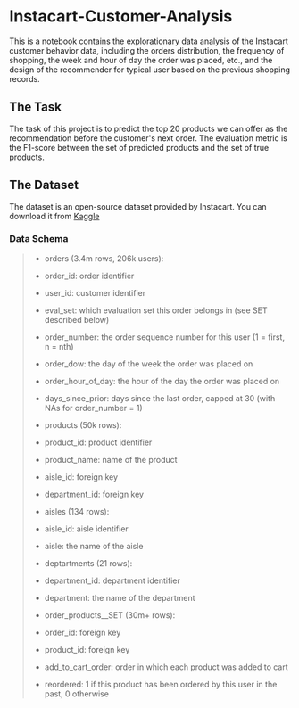 # Instacart-Customer-Analysis

This is a notebook contains the explorationary data analysis of the Instacart customer behavior data, including the orders distribution, the frequency of shopping, the week and hour of day the order was placed, etc., and the design of the recommender for typical user based on the previous shopping records.

## The Task

The task of this project is to predict the top 20 products we can offer as the recommendation before the customer's next order. The evaluation metric is the F1-score between the set of predicted products and the set of true products.

## The Dataset

The dataset is an open-source dataset provided by Instacart. You can download it from [Kaggle](https://www.kaggle.com/psparks/instacart-market-basket-analysis) 

###  Data Schema

>* orders (3.4m rows, 206k users):
>  * order_id: order identifier
>  * user_id: customer identifier
>  * eval_set: which evaluation set this order belongs in (see SET described below)
>  * order_number: the order sequence number for this user (1 = first, n = nth)
>  * order_dow: the day of the week the order was placed on
>  * order_hour_of_day: the hour of the day the order was placed on
>  * days_since_prior: days since the last order, capped at 30 (with NAs for order_number = 1)
>
>* products (50k rows):
>  * product_id: product identifier
>  * product_name: name of the product
>  * aisle_id: foreign key
>  * department_id: foreign key
>
>* aisles (134 rows):
>  * aisle_id: aisle identifier
>  * aisle: the name of the aisle
>
>* deptartments (21 rows):
>  * department_id: department identifier
>  * department: the name of the department
>
>* order_products__SET (30m+ rows):
>  * order_id: foreign key
>  * product_id: foreign key
>  * add_to_cart_order: order in which each product was added to cart
>  * reordered: 1 if this product has been ordered by this user in the past, 0 otherwise




